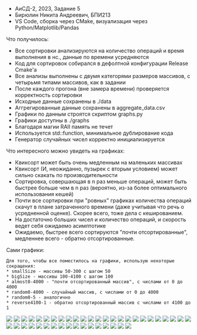 * АиСД-2, 2023, Задание 5
* Бирюлин Никита Андреевич, БПИ213
* VS Code, сборка через CMake, визуализация через Python/Matplotlib/Pandas

Что получилось:
* Все сортировки анализируются на количество операций и время выполнения в нс., данные по времени усредняются
* Код для сортировок собирался в дефолтной конфигурации Release Cmake'а
* Все анализы выполнены с двумя категорями размеров массивов, с четырьмя типами массивов, как в задании
* После каждого прогона (вне замера времени) проверяется корректность сортировки
* Исходные данные сохранены в ./data
* Аггрегированные данные сохранены в aggregate_data.csv
* Графики по данным строятся скриптом graphs.py
* Графики доступны в ./graphs
* Благодаря магии RAII память не течет
* Используется std::function, минимальное дублирование кода
* Генератор случайных чисел корректно инициализируется

Что интересного можно увидеть на графиках:
* Квиксорт может быть очень медленным на маленьких массивах
* Квиксорт (И, неожиданно, пузырек с вторым условием) может сильно скакать по производительности
* Сортировка, совершающая в n раз меньше операций, может быть быстрее больше чем в n раз (вероятно, из-за более оптимального использования кешей)
* Почти все сортировки при "ровных" графиках количества операций скачут в плане затраченного времени (даже учитывая что речь о усредненной оценке). Скорее всего, тоже дела с кешированием.
* На достаточно больших чисел и количество операций, и скорость ведет себя ожидаемо асимптотике
* Ожидаемо, быстрее всего сортируются "почти отсортированные", медленнее всего - обратно отсортированные.

Сами графики:

```
Для того, чтобы все поместилось на графики, использую некоторые сокращения:
* smallSize - массивы 50-300 с шагом 50
* bigSize - массивы 100-4100 с шагом 100
* almost0-4000 - "почти отсортированный массив", с числами от 0 до 4000
* random0-4000 - случайный массив, с числами от 0 до 4000
* random0-5 - аналогично
* reverse4100-1 - обратно отсортированный массив с числами от 4100 до 1
```

![](graphs/arrays_almost0-4000_bigSize_time_ns.png)
![](graphs/arrays_almost0-4000_bigSize_operations.png)
![](graphs/arrays_random0-4000_bigSize_time_ns.png)
![](graphs/arrays_random0-4000_bigSize_operations.png)
![](graphs/arrays_random0-5_bigSize_time_ns.png)
![](graphs/arrays_random0-5_bigSize_operations.png)
![](graphs/arrays_reverse4100-1_bigSize_time_ns.png)
![](graphs/arrays_reverse4100-1_bigSize_operations.png)
![](graphs/arrays_almost0-4000_smallSize_time_ns.png)
![](graphs/arrays_almost0-4000_smallSize_operations.png)
![](graphs/arrays_random0-4000_smallSize_time_ns.png)
![](graphs/arrays_random0-4000_smallSize_operations.png)
![](graphs/arrays_random0-5_smallSize_time_ns.png)
![](graphs/arrays_random0-5_smallSize_operations.png)
![](graphs/arrays_reverse4100-1_smallSize_time_ns.png)
![](graphs/arrays_reverse4100-1_smallSize_operations.png)
![](graphs/sorts_binaryInsertSort_time_ns.png)
![](graphs/sorts_binaryInsertSort_operations.png)
![](graphs/sorts_bubbleSort_time_ns.png)
![](graphs/sorts_bubbleSort_operations.png)
![](graphs/sorts_bubbleSortA_time_ns.png)
![](graphs/sorts_bubbleSortA_operations.png)
![](graphs/sorts_bubbleSortAB_time_ns.png)
![](graphs/sorts_bubbleSortAB_operations.png)
![](graphs/sorts_countSort_time_ns.png)
![](graphs/sorts_countSort_operations.png)
![](graphs/sorts_heapSort_time_ns.png)
![](graphs/sorts_heapSort_operations.png)
![](graphs/sorts_mergeSort_time_ns.png)
![](graphs/sorts_mergeSort_operations.png)
![](graphs/sorts_quickSort_time_ns.png)
![](graphs/sorts_quickSort_operations.png)
![](graphs/sorts_radixSort_time_ns.png)
![](graphs/sorts_radixSort_operations.png)
![](graphs/sorts_selectionSort_time_ns.png)
![](graphs/sorts_selectionSort_operations.png)
![](graphs/sorts_shellCiurSort_time_ns.png)
![](graphs/sorts_shellCiurSort_operations.png)
![](graphs/sorts_shellShellSort_time_ns.png)
![](graphs/sorts_shellShellSort_operations.png)
![](graphs/sorts_simpleInsertSort_time_ns.png)
![](graphs/sorts_simpleInsertSort_operations.png)